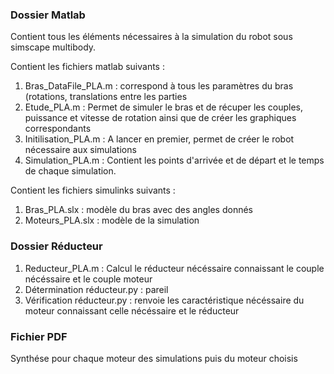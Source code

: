 ### Dossier Matlab
Contient tous les éléments nécessaires à la simulation du robot sous simscape multibody.

Contient les fichiers matlab suivants : 
1. Bras_DataFile_PLA.m : correspond à tous les paramètres du bras (rotations, translations entre les parties 
2. Etude_PLA.m : Permet de simuler le bras et de récuper les couples, puissance et vitesse de rotation ainsi que de créer les graphiques correspondants 
3. Initilisation_PLA.m : A lancer en premier, permet de créer le robot nécessaire aux simulations 
4. Simulation_PLA.m : Contient les points d'arrivée et de départ et le temps de chaque simulation.

Contient les fichiers simulinks suivants : 
1. Bras_PLA.slx : modèle du bras avec des angles donnés 
2. Moteurs_PLA.slx : modèle de la simulation 


### Dossier Réducteur
1. Reducteur_PLA.m : Calcul le réducteur nécéssaire connaissant le couple nécéssaire et le couple moteur
2. Détermination réducteur.py : pareil
3. Vérification réducteur.py : renvoie les caractéristique nécéssaire du moteur connaissant celle nécéssaire et le réducteur


### Fichier PDF
Synthése pour chaque moteur des simulations puis du moteur choisis

